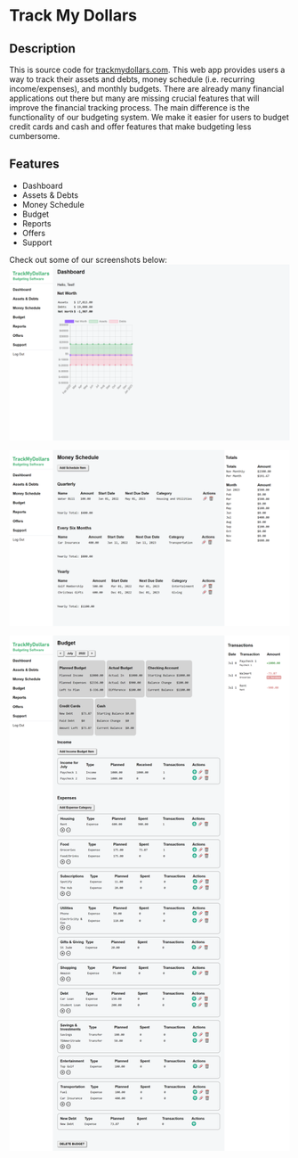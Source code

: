 # Track My Dollars

## Description
This is source code for [trackmydollars.com](https://www.trackmydollars.com). This web app provides users a way to track their assets and debts, money schedule (i.e. recurring income/expenses), and monthly budgets. There are already many financial applications out there but many are missing crucial features that will improve the financial tracking process. The main difference is the functionality of our budgeting system. We make it easier for users to budget credit cards and cash and offer features that make budgeting less cumbersome.

## Features
* Dashboard
* Assets & Debts
* Money Schedule
* Budget
* Reports
* Offers
* Support

Check out some of our screenshots below:
![TrackMyDollars Dashboard Screenshot](./assets/images/tmd-dashboard-screenshot.png)

![TrackMyDollars Money Schedule Screenshot](./assets/images/tmd-money-schedule-screenshot.png)

![TrackMyDollars Budget Screenshot](./assets/images/tmd-budget-screenshot.png)
